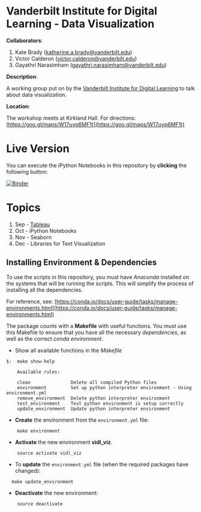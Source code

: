 # Vanderbilt Institute for Digital Learning - Data Visualization

__Collaborators__: 

1. Kate Brady ([katherine.a.brady@vanderbilt.edu](mailto:katherine.a.brady@vanderbilt.edu))
2. Victor Calderon ([victor.calderon@vanderbilt.edu](mailto:victor.calderon@vanderbilt.edu))
3. Gayathri Narasimham ([gayathri.narasimham@vanderbilt.edu](mailto:gayathri.narasimham@Vanderbilt.Edu))

**Description**:

A working group put on by the [Vanderbilt Institute for Digital Learning](https://www.vanderbilt.edu/vidl/) to talk about data visualization.

**Location**:

The workshop meets at Kirkland Hall. For directions: [https://goo.gl/maps/W17uyp6MF1t](https://goo.gl/maps/W17uyp6MF1t)

# Live Version

You can execute the iPython Notebooks in this repository by **clicking** the following button:

[![Binder](https://mybinder.org/badge.svg)](https://mybinder.org/v2/gh/kbrady/vidl_data_viz/master)

# Topics
1. Sep - [Tableau](https://public.tableau.com/profile/atakan.okan#!/vizhome/Workshop_3/Dashboard1)
1. Oct - iPython Notebooks
1. Nov - Seaborn
1. Dec - Libraries for Text Visualization

## Installing Environment & Dependencies

To use the scripts in this repository, you must have _Anaconda_ installed on the systems that will be running the scripts. This will simplify the process of installing all the dependencies.

For reference, see: [https://conda.io/docs/user-guide/tasks/manage-environments.html](https://conda.io/docs/user-guide/tasks/manage-environments.html)

The package counts with a __Makefile__ with useful functions. You must use this Makefile to ensure that you have all the necessary _dependencies_, as well as the correct _conda environment_. 

* Show all available functions in the _Makefile_

```
$:  make show-help
    
    Available rules:
    
    clean               Delete all compiled Python files
    environment         Set up python interpreter environment - Using environment.yml
    remove_environment  Delete python interpreter environment
    test_environment    Test python environment is setup correctly
    update_environment  Update python interpreter environment
```

* __Create__ the environment from the `environment.yml` file:

```
    make environment
```

* __Activate__ the new environment __vidl_viz__.

```
    source activate vidl_viz
```

* To __update__ the `environment.yml` file (when the required packages have changed):

```
  make update_environment
```

* __Deactivate__ the new environment:

```
    source deactivate
```